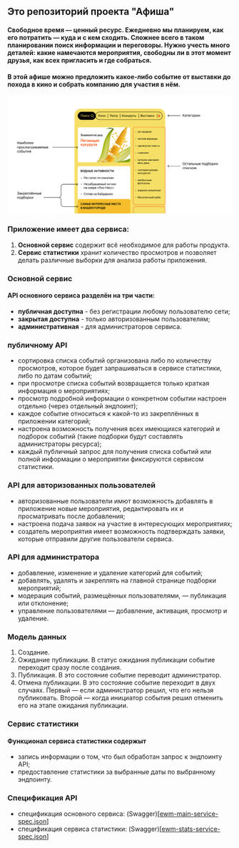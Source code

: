 ## Это репозиторий проекта "Афиша"
#### Свободное время — ценный ресурс. Ежедневно мы планируем, как его потратить — куда и с кем сходить. Сложнее всего в таком планировании поиск информации и переговоры. Нужно учесть много деталей: какие намечаются мероприятия, свободны ли в этот момент друзья, как всех пригласить и где собраться.
#### В этой афише можно предложить какое-либо событие от выставки до похода в кино и собрать компанию для участия в нём.
![1674558748.png](1674558748.png)

### Приложение имеет два сервиса:
1. **Основной сервис** содержит всё необходимое для работы продукта.
2. **Сервис статистики** хранит количество просмотров и позволяет делать различные выборки для анализа работы приложения.

### Основной сервис
#### API основного сервиса разделён на три части:

* **публичная доступна** - без регистрации любому пользователю сети;
* **закрытая доступна** - только авторизованным пользователям;
* **административная** - для администраторов сервиса.

### публичному API
* сортировка списка событий организована либо по количеству просмотров, которое будет запрашиваться в сервисе статистики, либо по датам событий;
* при просмотре списка событий возвращается только краткая информация о мероприятиях;
* просмотр подробной информации о конкретном событии настроен отдельно (через отдельный эндпоинт);
* каждое событие относиться к какой-то из закреплённых в приложении категорий;
* настроена возможность получения всех имеющихся категорий и подборок событий (такие подборки будут составлять администраторы ресурса);
* каждый публичный запрос для получения списка событий или полной информации о мероприятии фиксируются сервисом статистики.

### API для авторизованных пользователей
* авторизованные пользователи имют возможность добавлять в приложение новые мероприятия, редактировать их и просматривать после добавления;
* настроена подача заявок на участие в интересующих мероприятиях;
* создатель мероприятия имеет возможность подтверждать заявки, которые отправили другие пользователи сервиса.

### API для администратора
* добавление, изменение и удаление категорий для событий;
* добавлять, удалять и закреплять на главной странице подборки мероприятий;
* модерация событий, размещённых пользователями, — публикация или отклонение;
* управление пользователями — добавление, активация, просмотр и удаление.

### Модель данных
1. Создание.
2. Ожидание публикации. В статус ожидания публикации событие переходит сразу после создания.
3. Публикация. В это состояние событие переводит администратор.
4. Отмена публикации. В это состояние событие переходит в двух случаях. Первый — если администратор решил, что его нельзя публиковать. Второй — когда инициатор события решил отменить его на этапе ожидания публикации.

### Сервис статистики
#### Функционал сервиса статистики содержыт
* запись информации о том, что был обработан запрос к эндпоинту API;
* предоставление статистики за выбранные даты по выбранному эндпоинту.

### Спецификация API
* спецификация основного сервиса: (Swagger)[[ewm-main-service-spec.json](ewm-main-service-spec.json)]
* спецификация сервиса статистики: (Swagger)[[ewm-stats-service-spec.json](ewm-stats-service-spec.json)]